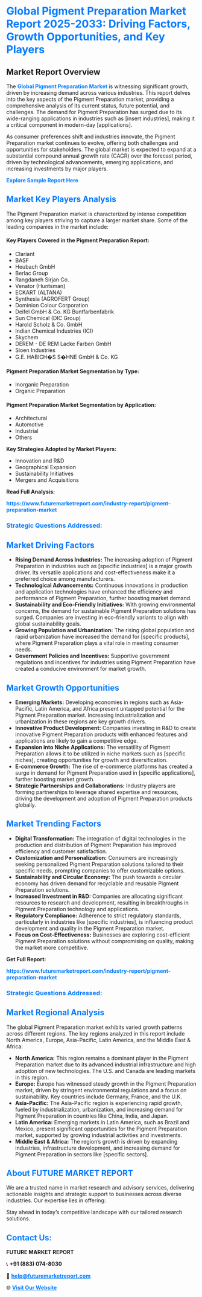 <h1 style="color: #007BFF;">Global Pigment Preparation Market Report 2025-2033: Driving Factors, Growth Opportunities, and Key Players</h1>

<section id="overview">
<h2>Market Report Overview</h2>
<p>The <a href="https://www.futuremarketreport.com/industry-report/pigment-preparation-market" style="color: #007BFF; text-decoration: none;"><strong>Global Pigment Preparation Market</strong></a> is witnessing significant growth, driven by increasing demand across various industries. This report delves into the key aspects of the Pigment Preparation market, providing a comprehensive analysis of its current status, future potential, and challenges. The demand for Pigment Preparation has surged due to its wide-ranging applications in industries such as [insert industries], making it a critical component in modern-day [applications].</p>
<p>As consumer preferences shift and industries innovate, the Pigment Preparation market continues to evolve, offering both challenges and opportunities for stakeholders. The global market is expected to expand at a substantial compound annual growth rate (CAGR) over the forecast period, driven by technological advancements, emerging applications, and increasing investments by major players.</p>
</section>

<section id="overview">
<p><a href="https://www.futuremarketreport.com/request-sample/reportId=90601" style="color: #007BFF; text-decoration: none;"><strong>Explore Sample Report Here</strong></a></p>
</section>

<section id="key-players">
<h2 style="color: #007BFF;">Market Key Players Analysis</h2>
<p>The Pigment Preparation market is characterized by intense competition among key players striving to capture a larger market share. Some of the leading companies in the market include:</p>
<h4>Key Players Covered in the Pigment Preparation Report:</h4>
<ul><li>Clariant</li><li>BASF</li><li>Heubach GmbH</li><li>Berlac Group</li><li>Rangdaneh Sirjan Co.</li><li>Venator (Huntsman)</li><li>ECKART (ALTANA)</li><li>Synthesia (AGROFERT Group)</li><li>Dominion Colour Corporation</li><li>Deifel GmbH &amp; Co. KG Buntfarbenfabrik</li><li>Sun Chemical (DIC Group)</li><li>Harold Scholz &amp; Co. GmbH</li><li>Indian Chemical Industries (ICI)</li><li>Skychem</li><li>DEREM - DE REM Lacke Farben GmbH</li><li>Sioen Industries</li><li>G.E. HABICH�S S�HNE GmbH &amp; Co. KG</li></ul>
<h4>Pigment Preparation Market Segmentation by Type:</h4>
<ul><li>Inorganic Preparation</li><li>Organic Preparation</li></ul>

<h4>Pigment Preparation Market Segmentation by Application:</h4>
<ul><li>Architectural</li><li>Automotive</li><li>Industrial</li><li>Others</li></ul>
<p><strong>Key Strategies Adopted by Market Players:</strong></p>
<ul>
<li>Innovation and R&D</li>
<li>Geographical Expansion</li>
<li>Sustainability Initiatives</li>
<li>Mergers and Acquisitions</li>
</ul>
</section>

<section>
<p><strong>Read Full Analysis: </strong></p><a href="https://www.futuremarketreport.com/industry-report/pigment-preparation-market" style="color: #007BFF; text-decoration: none;"><strong>https://www.futuremarketreport.com/industry-report/pigment-preparation-market</strong></a>
<h3 style="color: #007BFF;">Strategic Questions Addressed:</h3>
</section>

<section id="driving-factors">
<h2 style="color: #007BFF;">Market Driving Factors</h2>
<ul>
<li><strong>Rising Demand Across Industries:</strong> The increasing adoption of Pigment Preparation in industries such as [specific industries] is a major growth driver. Its versatile applications and cost-effectiveness make it a preferred choice among manufacturers.</li>
<li><strong>Technological Advancements:</strong> Continuous innovations in production and application technologies have enhanced the efficiency and performance of Pigment Preparation, further boosting market demand.</li>
<li><strong>Sustainability and Eco-Friendly Initiatives:</strong> With growing environmental concerns, the demand for sustainable Pigment Preparation solutions has surged. Companies are investing in eco-friendly variants to align with global sustainability goals.</li>
<li><strong>Growing Population and Urbanization:</strong> The rising global population and rapid urbanization have increased the demand for [specific products], where Pigment Preparation plays a vital role in meeting consumer needs.</li>
<li><strong>Government Policies and Incentives:</strong> Supportive government regulations and incentives for industries using Pigment Preparation have created a conducive environment for market growth.</li>
</ul>
</section>

<section id="growth-opportunities">
<h2 style="color: #007BFF;">Market Growth Opportunities</h2>
<ul>
<li><strong>Emerging Markets:</strong> Developing economies in regions such as Asia-Pacific, Latin America, and Africa present untapped potential for the Pigment Preparation market. Increasing industrialization and urbanization in these regions are key growth drivers.</li>
<li><strong>Innovative Product Development:</strong> Companies investing in R&D to create innovative Pigment Preparation products with enhanced features and applications are likely to gain a competitive edge.</li>
<li><strong>Expansion into Niche Applications:</strong> The versatility of Pigment Preparation allows it to be utilized in niche markets such as [specific niches], creating opportunities for growth and diversification.</li>
<li><strong>E-commerce Growth:</strong> The rise of e-commerce platforms has created a surge in demand for Pigment Preparation used in [specific applications], further boosting market growth.</li>
<li><strong>Strategic Partnerships and Collaborations:</strong> Industry players are forming partnerships to leverage shared expertise and resources, driving the development and adoption of Pigment Preparation products globally.</li>
</ul>
</section>

<section id="trending-factors">
<h2 style="color: #007BFF;">Market Trending Factors</h2>
<ul>
<li><strong>Digital Transformation:</strong> The integration of digital technologies in the production and distribution of Pigment Preparation has improved efficiency and customer satisfaction.</li>
<li><strong>Customization and Personalization:</strong> Consumers are increasingly seeking personalized Pigment Preparation solutions tailored to their specific needs, prompting companies to offer customizable options.</li>
<li><strong>Sustainability and Circular Economy:</strong> The push towards a circular economy has driven demand for recyclable and reusable Pigment Preparation solutions.</li>
<li><strong>Increased Investment in R&D:</strong> Companies are allocating significant resources to research and development, resulting in breakthroughs in Pigment Preparation technology and applications.</li>
<li><strong>Regulatory Compliance:</strong> Adherence to strict regulatory standards, particularly in industries like [specific industries], is influencing product development and quality in the Pigment Preparation market.</li>
<li><strong>Focus on Cost-Effectiveness:</strong> Businesses are exploring cost-efficient Pigment Preparation solutions without compromising on quality, making the market more competitive.</li>
</ul>
</section>

<section>
<p><strong>Get Full Report: </strong></p><a href="https://www.futuremarketreport.com/industry-report/pigment-preparation-market" style="color: #007BFF; text-decoration: none;"><strong>https://www.futuremarketreport.com/industry-report/pigment-preparation-market</strong></a>
<h3 style="color: #007BFF;">Strategic Questions Addressed:</h3>
</section>


<section id="regional-analysis">
<h2 style="color: #007BFF;">Market Regional Analysis</h2>
<p>The global Pigment Preparation market exhibits varied growth patterns across different regions. The key regions analyzed in this report include North America, Europe, Asia-Pacific, Latin America, and the Middle East & Africa:</p>
<ul>
<li><strong>North America:</strong> This region remains a dominant player in the Pigment Preparation market due to its advanced industrial infrastructure and high adoption of new technologies. The U.S. and Canada are leading markets in this region.</li>
<li><strong>Europe:</strong> Europe has witnessed steady growth in the Pigment Preparation market, driven by stringent environmental regulations and a focus on sustainability. Key countries include Germany, France, and the U.K.</li>
<li><strong>Asia-Pacific:</strong> The Asia-Pacific region is experiencing rapid growth, fueled by industrialization, urbanization, and increasing demand for Pigment Preparation in countries like China, India, and Japan.</li>
<li><strong>Latin America:</strong> Emerging markets in Latin America, such as Brazil and Mexico, present significant opportunities for the Pigment Preparation market, supported by growing industrial activities and investments.</li>
<li><strong>Middle East & Africa:</strong> The region’s growth is driven by expanding industries, infrastructure development, and increasing demand for Pigment Preparation in sectors like [specific sectors].</li>
</ul>
</section>

<footer>
<h2 style="color: #007BFF;">About FUTURE MARKET REPORT</h2>
<p>We are a trusted name in market research and advisory services, delivering actionable insights and strategic support to businesses across diverse industries. Our expertise lies in offering:</p>

<p>Stay ahead in today’s competitive landscape with our tailored research solutions.</p>

<h2 style="color: #007BFF;">Contact Us:</h2>
<p><strong>FUTURE MARKET REPORT</strong></p>
<p>📞 <strong>+91 (883) 074-8030</strong></p>
<p>📧 <strong><a href="mailto:help@futuremarketreport.com" style="color: #007BFF;">help@futuremarketreport.com</a></strong></p>
<p>🌐 <strong><a href="https://www.futuremarketreport.com/" style="color: #007BFF;">Visit Our Website</a></strong></p>
</footer>
